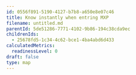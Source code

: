 ```yaml
---
id: 0556f891-5190-4127-b7b8-a650e8e07c46
title: Know instantly when entring MXP
filename: untitled.md
parentId: 5de51286-7771-4102-9b86-194c38cda9ec
childrenIds:
  - 25678fd5-1c34-4c62-bce1-4ba4abd6d433
calculatedMetrics:
  readinessLevel: 0
draft: false
type: map
---
```

